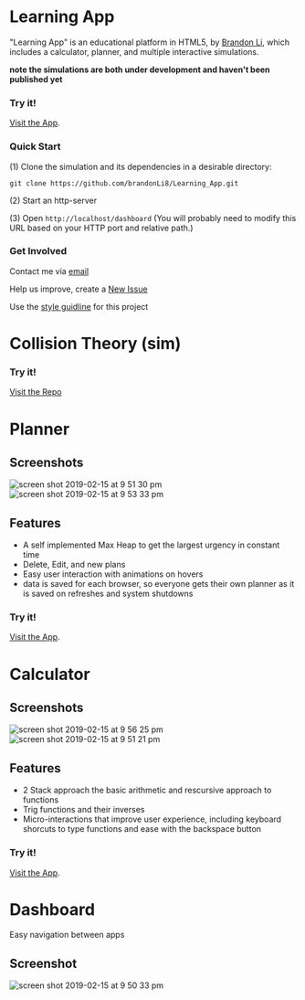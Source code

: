 <!--  README.md
      Learning_App
      Created by Brandon Li on 2/15/19.
      Copyright © 2019 Brandon Li. All rights reserved. 
-->
Learning App
=============

"Learning App" is an educational platform in HTML5, by [Brandon Li](https://github.com/brandonLi8), which includes a calculator, planner, and multiple interactive simulations.

**note the simulations are both under development and haven't been published yet**

### Try it!
<a href="https://brandonli8.github.io/Learning_App/dashboard" target="_blank">Visit the App</a>.


### Quick Start
(1) Clone the simulation and its dependencies in a desirable directory:
```
git clone https://github.com/brandonLi8/Learning_App.git
```
(2) Start an http-server

(3) Open `http://localhost/dashboard` (You will probably need to modify this URL based on your HTTP port and relative path.)

### Get Involved

Contact me via <a href="mailto:brandon.li820@icloud.com" target="_blank"> email </a>

Help us improve, create a <a href="https://github.com/brandonLi8/Learning_App/issues" target="_blank">New Issue</a>

Use the [style guidline](Style.md) for this project

Collision Theory (sim)
=============

### Try it!
<a href="https://github.com/brandonLi8/Collision-Theory" target="_blank">Visit the Repo</a>



Planner
=============

## Screenshots
![screen shot 2019-02-15 at 9 51 30 pm](https://user-images.githubusercontent.com/42391580/52894772-ecc3e180-316c-11e9-91b5-0fed1ac3e4de.png)
![screen shot 2019-02-15 at 9 53 33 pm](https://user-images.githubusercontent.com/42391580/52894770-e9c8f100-316c-11e9-81ff-a507e22f6294.png)

## Features
- A self implemented Max Heap to get the largest urgency in constant time
- Delete, Edit, and new plans
- Easy user interaction with animations on hovers
- data is saved for each browser, so everyone gets their own planner as it is saved on refreshes and system shutdowns

### Try it!
<a href="https://brandonli8.github.io/Learning_App/planner" target="_blank">Visit the App</a>.

Calculator
=============

## Screenshots
![screen shot 2019-02-15 at 9 56 25 pm](https://user-images.githubusercontent.com/42391580/52894816-707dce00-316d-11e9-8c30-0a400f2c383f.png)
![screen shot 2019-02-15 at 9 51 21 pm](https://user-images.githubusercontent.com/42391580/52894817-72e02800-316d-11e9-88f2-20b8130972a6.png)

## Features
- 2 Stack approach the basic arithmetic and rescursive approach to functions
- Trig functions and their inverses
- Micro-interactions that improve user experience, including keyboard shorcuts to type functions and ease with the backspace button

### Try it!
<a href="https://brandonli8.github.io/Learning_App/calculator" target="_blank">Visit the App</a>.

Dashboard
=============
Easy navigation between apps
## Screenshot
![screen shot 2019-02-15 at 9 50 33 pm](https://user-images.githubusercontent.com/42391580/52894756-b8e8bc00-316c-11e9-8924-c28b4d606c16.png)
